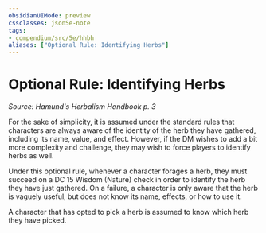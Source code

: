 ```yaml
---
obsidianUIMode: preview
cssclasses: json5e-note
tags:
- compendium/src/5e/hhbh
aliases: ["Optional Rule: Identifying Herbs"]
---
```

# Optional Rule: Identifying Herbs
*Source: Hamund's Herbalism Handbook p. 3* 

For the sake of simplicity, it is assumed under the standard rules that characters are always aware of the identity of the herb they have gathered, including its name, value, and effect. However, if the DM wishes to add a bit more complexity and challenge, they may wish to force players to identify herbs as well.

Under this optional rule, whenever a character forages a herb, they must succeed on a DC 15 Wisdom (Nature) check in order to identify the herb they have just gathered. On a failure, a character is only aware that the herb is vaguely useful, but does not know its name, effects, or how to use it.

A character that has opted to pick a herb is assumed to know which herb they have picked.